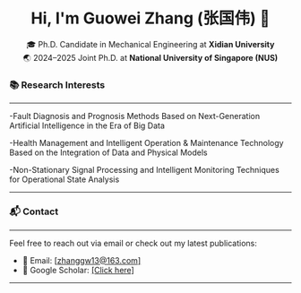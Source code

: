 
<h1 align="center">Hi, I'm Guowei Zhang (张国伟) 👋</h1>

<p align="center">
  🎓 Ph.D. Candidate in Mechanical Engineering at <strong>Xidian University</strong><br>
  🌏 2024–2025 Joint Ph.D. at <strong>National University of Singapore (NUS)</strong><br>
</p>

### 📚 Research Interests

---

-Fault Diagnosis and Prognosis Methods Based on Next-Generation Artificial Intelligence in the Era of Big Data

-Health Management and Intelligent Operation & Maintenance Technology Based on the Integration of Data and Physical Models

-Non-Stationary Signal Processing and Intelligent Monitoring Techniques for Operational State Analysis

---

### 📬 Contact
---
Feel free to reach out via email or check out my latest publications:
- 📧 Email: [[zhanggw13@163.com]](mailto:zhanggw13@163.com)
- 🔗 Google Scholar: [[Click here]](https://scholar.google.com/citations?hl=en&user=tbnYvfwAAAAJ&view_op=list_works&sortby=pubdate)
---
